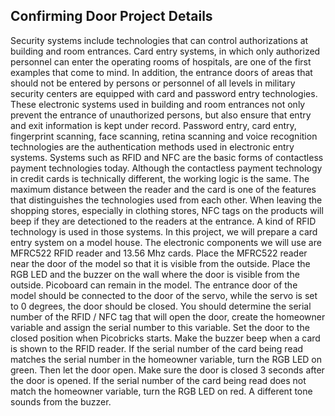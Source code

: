 ## Confirming Door Project Details
Security systems include technologies that can control authorizations at building and room entrances. Card entry systems, in which only authorized personnel can enter the operating rooms of hospitals, are one of the first examples that come to mind. In addition, the entrance doors of areas that should not be entered by persons or personnel of all levels in military security centers are equipped with card and password entry technologies. These electronic systems used in building and room entrances not only prevent the entrance of unauthorized persons, but also ensure that entry and exit information is kept under record. Password entry, card entry, fingerprint scanning, face scanning, retina scanning and voice recognition technologies are the authentication methods used in electronic entry systems. Systems such as RFID and NFC are the basic forms of contactless payment technologies today. Although the contactless payment technology in credit cards is technically different, the working logic is the same. The maximum distance between the reader and the card is one of the features that distinguishes the technologies used from each other. When leaving the shopping stores, especially in clothing stores, NFC tags on the products will beep if they are detectioned to the readers at the entrance. A kind of RFID technology is used in those systems. In this project, we will prepare a card entry system on a model house. The electronic components we will use are MFRC522 RFID reader and 13.56 Mhz cards.
Place the MFRC522 reader near the door of the model so that it is visible from the outside. Place the RGB LED and the buzzer on the wall where the door is visible from the outside. Picoboard can remain in the model. The entrance door of the model should be connected to the door of the servo, while the servo is set to 0 degrees, the door should be closed. You should determine the serial number of the RFID / NFC tag that will open the door, create the homeowner variable and assign the serial number to this variable. 
Set the door to the closed position when Picobricks starts. Make the buzzer beep when a card is shown to the RFID reader. If the serial number of the card being read matches the serial number in the homeowner variable, turn the RGB LED on green. Then let the door open. Make sure the door is closed 3 seconds after the door is opened. If the serial number of the card being read does not match the homeowner variable, turn the RGB LED on red. A different tone sounds from the buzzer.